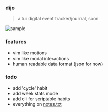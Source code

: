 ### dijo

> a tui digital event tracker/journal, soon

![sample](https://u.peppe.rs/rc.png)

### features

 - vim like motions
 - vim like modal interactions
 - human readable data format (json for now)

### todo

 - add 'cycle' habit
 - add week stats mode
 - add cli for scriptable habits
 - everything on [notes.txt](./notes.txt)
